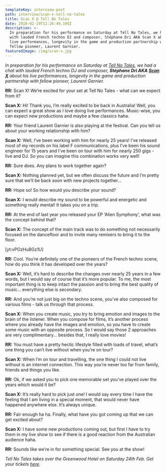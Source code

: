 ```yaml
---
templateKey: interview-post
path: interview/scan-x-tell-no-tales
title: Scan X @ Tell No Tales
date: 2018-02-19T11:26:49.195Z
description: >-
  In preparation for his performance on Saturday at Tell No Tales, we had a chat
  with lauded French techno DJ and composer, Stéphane Dri AKA Scan X about his
  live performances, longevity in the game and production partnership with
  fellow pioneer, Laurent Garnier. 
featuredImage: /img/scan-x.jpg
---
```


_In preparation for his performance on Saturday at [Tell No Tales](https://www.facebook.com/tellnotalesau), we had a chat with lauded French techno DJ and composer, **Stéphane Dri AKA [Scan X](https://www.facebook.com/scanxmusic/)** about his live performances, longevity in the game and production partnership with fellow pioneer, Laurent Garnier._

**RR:** Scan X! We’re excited for your set at Tell No Tales - what can we expect from it?

**Scan X:** Hi! Thank you, I’m really excited to be back in Australia! Well, you can expect a great show as I love doing live performances. Music-wise, you can expect new productions and maybe a few classics haha.

**RR:** Your friend Laurent Garnier is also playing at the festival. Can you tell us about your working relationship with him?

**Scan X:** Well, I’ve been working with him for nearly 25 years! I’ve released most of my records on his label F communications, plus I’ve been his sound engineer for 15 years and I’ve been on tour with him for nearly 250 gigs - live and DJ. So you can imagine this combination works very well!

**RR:** Sure does. Any plans to work together again?

**Scan X:** Nothing planned yet, but we often discuss the future and I’m pretty sure that we’ll be back soon with new projects together...

**RR:** Hope so! So how would you describe your sound?

**Scan X:** I would describe my sound to be powerful and energetic and something really mental! It takes you on a trip.

**RR:** At the end of last year you released your EP ‘Alien Symphony’, what was the concept behind that?

**Scan X:** The concept of the main track was to do something not necessarily focused on the dancefloor and to invite many remixers to bring it to the floor.

[yt:vPOzHu8Gz1U]

**RR:** Cool. You’re definitely one of the pioneers of the French techno scene, how do you think it has developed over the years?

**Scan X:** Well, it’s hard to describe the changes over nearly 25 years in a few words, but I would say of course that it’s more popular. To me, the most important thing is to keep intact the passion and to bring the best quality of music... everything else is secondary.

**RR:** And you’re not just big on the techno scene, you’ve also composed for various films - talk us through that process.

**Scan X:** When you create music, you try to bring emotion and images to the brain of the listener. When you compose for films, it’s another process where you already have the images and emotion, so you have to create some music with an opposite process. So I would say those 2 approaches are very complimentary... besides that, I really love movies!

**RR:** You must have a pretty hectic lifestyle filled with loads of travel, what’s one thing you can’t live without when you’re on tour?

**Scan X:** When I’m on tour and travelling, the one thing I could not live without is an internet connection. This way you’re never too far from family, friends and things you like.

**RR:** Ok, if we asked you to pick one memorable set you’ve played over the years which would it be?

**Scan X:** It’s really hard to pick just one! I would say every time I have the feeling that I am living in a special moment, that would never have happened anywhere else. It’s always unique.

**RR:** Fair enough ha ha. Finally, what have you got coming up that we can get excited about?

**Scan X:** I have some new productions coming out, but first I have to try them in my live show to see if there is a good reaction from the Australian audience haha.

**RR:** Sounds like we’re in for something special. See you at the show!

_Tell No Tales takes over the Greenwood Hotel on Saturday 24th Feb. Get your tickets [here](https://www.eventbrite.com.au/e/tell-no-tales-sydney-tickets-41258327769)._
